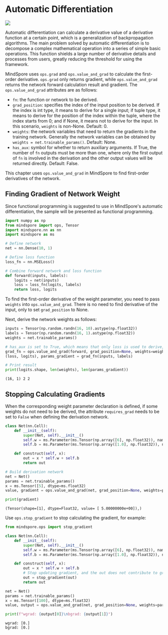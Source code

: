 # Automatic Differentiation

<a href="https://gitee.com/mindspore/docs/blob/master/tutorials/source_en/beginner/autograd.md" target="_blank"><img src="https://mindspore-website.obs.cn-north-4.myhuaweicloud.com/website-images/master/resource/_static/logo_source_en.png"></a>

Automatic differentiation can calculate a derivative value of a derivative function at a certain point, which is a generalization of backpropagation algorithms. The main problem solved by automatic differentiation is to decompose a complex mathematical operation into a series of simple basic operations. This function shields a large number of derivative details and processes from users, greatly reducing the threshold for using the framework.

MindSpore uses `ops.grad` and `ops.value_and_grad` to calculate the first-order derivative. `ops.grad` only returns gradient, while `ops.value_and_grad` returns the network forward calculation result and gradient. The `ops.value_and_grad` attributes are as follows:

+ `fn`: the function or network to be derived.
+ `grad_position`: specifies the index of the input position to be derived. If the index is int type, it means to derive for a single input; if tuple type, it means to derive for the position of the index within the tuple, where the index starts from 0; and if None, it means not to derive for the input. In this scenario, `weights` is non-None. Default: 0.
+ `weights`: the network variables that need to return the gradients in the training network. Generally the network variables can be obtained by `weights = net.trainable_params()`. Default: None.
+ `has_aux`: symbol for whether to return auxiliary arguments. If True, the number of `fn` outputs must be more than one, where only the first output of `fn` is involved in the derivation and the other output values will be returned directly. Default: False.

This chapter uses `ops.value_and_grad` in MindSpore to find first-order derivatives of the network.

## Finding Gradient of Network Weight

Since functional programming is suggested to use in MindSpore's automatic differentiation, the sample will be presented as functional programming.

```python
import numpy as np
from mindspore import ops, Tensor
import mindspore.nn as nn
import mindspore as ms

# Define network
net = nn.Dense(10, 1)

# Define loss function
loss_fn = nn.MSELoss()

# Combine forward network and loss function
def forward(inputs, labels):
    logits = net(inputs)
    loss = loss_fn(logits, labels)
    return loss, logits
```

To find the first-order derivative of the weight parameter, you need to pass `weights` into `ops.value_and_grad`. There is no need to find derivative of the input, only to set `grad_position` to None.

Next, derive the network weights as follows:

```python
inputs = Tensor(np.random.randn(16, 10).astype(np.float32))
labels = Tensor(np.random.randn(16, 1).astype(np.float32))
weights = net.trainable_params()

# has_aux is set to True, which means that only loss is used to derive, while logits is not.
grad_fn = ops.value_and_grad(forward, grad_position=None, weights=weights, has_aux=True)
(loss, logits), params_gradient = grad_fn(inputs, labels)

# Print result
print(logits.shape, len(weights), len(params_gradient))
```

```text
(16, 1) 2 2
```

## Stopping Calculating Gradients

 When the corresponding weight parameter declaration is defined, if some weights do not need to be derived, the attribute `requires_grad` needs to be set to `False` when defining the derivation network.

```python
class Net(nn.Cell):
    def __init__(self):
        super(Net, self).__init__()
        self.w = ms.Parameter(ms.Tensor(np.array([6], np.float32)), name='w')
        self.b = ms.Parameter(ms.Tensor(np.array([1.0], np.float32)), name='b', requires_grad=False)

    def construct(self, x):
        out = x * self.w + self.b
        return out

# Build derivation network
net = Net()
params = net.trainable_params()
x = ms.Tensor([5], dtype=ms.float32)
value, gradient = ops.value_and_grad(net, grad_position=None, weights=params)(x)

print(gradient)
```

```text
(Tensor(shape=[1], dtype=Float32, value= [ 5.00000000e+00]),)
```

Use `ops.stop_gradient` to stop calculating the gradient, for example:

```python
from mindspore.ops import stop_gradient

class Net(nn.Cell):
    def __init__(self):
        super(Net, self).__init__()
        self.w = ms.Parameter(ms.Tensor(np.array([6], np.float32)), name='w')
        self.b = ms.Parameter(ms.Tensor(np.array([1.0], np.float32)), name='b')

    def construct(self, x):
        out = x * self.w + self.b
        # Stop updating gradient, and the out does not contribute to gradient calculation
        out = stop_gradient(out)
        return out

net = Net()
params = net.trainable_params()
x = ms.Tensor([100], dtype=ms.float32)
value, output = ops.value_and_grad(net, grad_position=None, weights=params)(x)

print(f"wgrad: {output[0]}\nbgrad: {output[1]}")
```

```text
wgrad: [0.]
bgrad: [0.]
```
